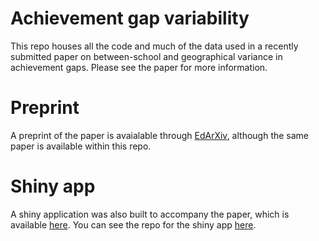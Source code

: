 # Achievement gap variability

This repo houses all the code and much of the data used in a recently submitted paper on between-school and geographical variance in achievement gaps. Please see the paper for more information.

# Preprint
A preprint of the paper is avaialable through [EdArXiv](https://edarxiv.org/saetu/), although the same paper is available within this repo.

# Shiny app
A shiny application was also built to accompany the paper, which is available [here](https://djanderson07.shinyapps.io/ach-gap-variability-shiny/). You can see the repo for the shiny app [here](https://github.com/datalorax/ach-gap-variability-shiny).
